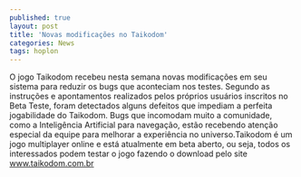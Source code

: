 ```yaml
---
published: true
layout: post
title: 'Novas modificações no Taikodom'
categories: News
tags: hoplon
---
```

O jogo Taikodom recebeu nesta semana novas modificações em seu sistema para reduzir os bugs que aconteciam nos testes. Segundo as instruções e apontamentos realizados pelos próprios usuários inscritos no Beta Teste, foram detectados alguns defeitos que impediam a perfeita jogabilidade do Taikodom. Bugs que incomodam muito a comunidade, como a Inteligência Artificial para navegação, estão recebendo atenção especial da equipe para melhorar a experiência no universo.Taikodom é um jogo multiplayer online e está atualmente em beta aberto, ou seja, todos os interessados podem testar o jogo fazendo o download pelo site <a href="http://www.taikodom.com.br">www.taikodom.com.br</a>



